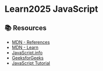 <!-- # learn2025-javascript

[JAVASCRIPT.INFO](https://javascript.info/)
[geeksforgeeks](https://www.geeksforgeeks.org/javascript/)

hello
world -->

# Learn2025 JavaScript

## 📚 Resources

- [MDN - References](https://developer.mozilla.org/en-US/docs/Web/JavaScript)
- [MDN - Learn](https://developer.mozilla.org/en-US/docs/Learn_web_development/Core/Scripting)
- [JavaScript.info](https://javascript.info/)
- [GeeksforGeeks](https://www.geeksforgeeks.org/javascript/)
- [JavaScript Tutorial](https://www.javascripttutorial.net/)
